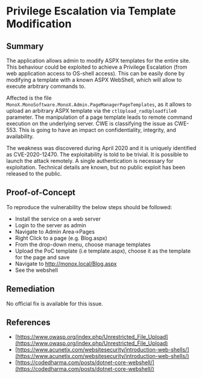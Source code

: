 # Privilege Escalation via Template Modification

## Summary

The application allows admin to modify ASPX templates for the entire site. This behaviour could be exploited to achieve a Privilege Escalation (from web application access to OS-shell access). This can be easily done by modifying a template with a known ASPX WebShell, which will allow to execute arbitrary commands to.

Affected is the file `MonoX.MonoSoftware.MonoX.Admin.PageManagerPageTemplates`, as it allows to upload an arbitrary ASPX template via the `ctlUpload_radUploadfile0` parameter. The manipulation of a page template leads to remote command execution on the underlying server. CWE is classifying the issue as CWE-553. This is going to have an impact on confidentiality, integrity, and availability.

The weakness was discovered during April 2020 and it is uniquely identified as CVE-2020-12470. The exploitability is told to be trivial. It is possible to launch the attack remotely. A single authentication is necessary for exploitation. Technical details are known, but no public exploit has been released to the public.

## Proof-of-Concept

To reproduce the vulnerability the below steps should be followed: 

* Install the service on a web server
* Login to the server as admin
* Navigate to Admin Area->Pages 
* Right Click to a page (e.g. Blog.aspx)
* From the drop-down menu, choose manage templates
* Upload the PoC template (i.e template.aspx), choose it as the template for the page and save
* Navigate to http://monox.local/Blog.aspx
* See the webshell

## Remediation

No official fix is available for this issue.

## References

*  [https://www.owasp.org/index.php/Unrestricted_File_Upload](https://www.owasp.org/index.php/Unrestricted_File_Upload)
*  [https://www.acunetix.com/websitesecurity/introduction-web-shells/](https://www.acunetix.com/websitesecurity/introduction-web-shells/)
*  [https://codedharma.com/posts/dotnet-core-webshell/](https://codedharma.com/posts/dotnet-core-webshell/)
